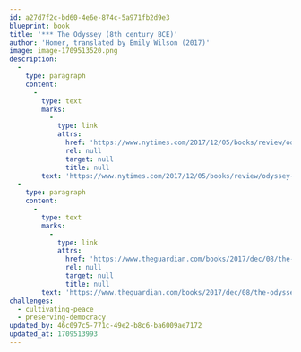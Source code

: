 ```yaml
---
id: a27d7f2c-bd60-4e6e-874c-5a971fb2d9e3
blueprint: book
title: '*** The Odyssey (8th century BCE)'
author: 'Homer, translated by Emily Wilson (2017)'
image: image-1709513520.png
description:
  -
    type: paragraph
    content:
      -
        type: text
        marks:
          -
            type: link
            attrs:
              href: 'https://www.nytimes.com/2017/12/05/books/review/odyssey-homer-emily-wilson-translation.html'
              rel: null
              target: null
              title: null
        text: 'https://www.nytimes.com/2017/12/05/books/review/odyssey-homer-emily-wilson-translation.html'
  -
    type: paragraph
    content:
      -
        type: text
        marks:
          -
            type: link
            attrs:
              href: 'https://www.theguardian.com/books/2017/dec/08/the-odyssey-translated-emily-wilson-review'
              rel: null
              target: null
              title: null
        text: 'https://www.theguardian.com/books/2017/dec/08/the-odyssey-translated-emily-wilson-review'
challenges:
  - cultivating-peace
  - preserving-democracy
updated_by: 46c097c5-771c-49e2-b8c6-ba6009ae7172
updated_at: 1709513993
---
```

